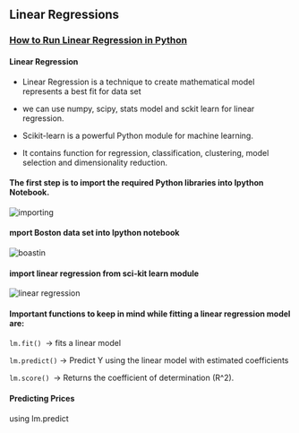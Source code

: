 ## Linear Regressions

### [How to Run Linear Regression in Python](https://bigdata-madesimple.com/how-to-run-linear-regression-in-python-scikit-learn/)
#### Linear Regression
+ Linear Regression is a technique to create mathematical model represents a best fit for data set
+ we can use numpy, scipy, stats model and sckit learn for linear regression.
+ Scikit-learn is a powerful Python module for machine learning.

+ It contains function for regression, classification, clustering, model selection and dimensionality reduction.


#### The first step is to import the required Python libraries into Ipython Notebook.

![importing](https://bigdata-madesimple.com/wp-content/uploads/2016/04/Explore-1.png)

#### mport Boston data set into Ipython notebook

![boastin](https://bigdata-madesimple.com/wp-content/uploads/2016/04/sklearn.png)

#### import linear regression from sci-kit learn module

![linear regression](https://bigdata-madesimple.com/wp-content/uploads/2016/04/Skitlearn-linear-model1.png)


#### Important functions to keep in mind while fitting a linear regression model are:

`lm.fit() `-> fits a linear model

`lm.predict()` -> Predict Y using the linear model with estimated coefficients

`lm.score() `-> Returns the coefficient of determination (R^2). 
#### Predicting Prices
using lm.predict
